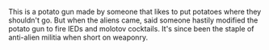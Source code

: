 This is a potato gun made by someone that likes to put potatoes where
they shouldn't go. But when the aliens came, said someone hastily
modified the potato gun to fire IEDs and molotov cocktails. It's since
been the staple of anti-alien militia when short on weaponry.